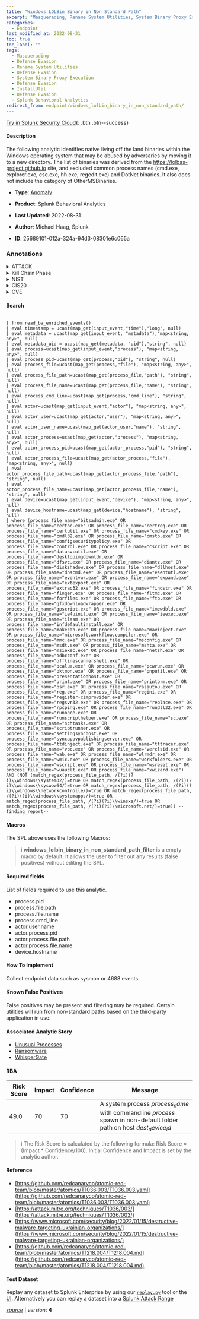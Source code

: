 ```yaml
---
title: "Windows LOLBin Binary in Non Standard Path"
excerpt: "Masquerading, Rename System Utilities, System Binary Proxy Execution, InstallUtil"
categories:
  - Endpoint
last_modified_at: 2022-08-31
toc: true
toc_label: ""
tags:
  - Masquerading
  - Defense Evasion
  - Rename System Utilities
  - Defense Evasion
  - System Binary Proxy Execution
  - Defense Evasion
  - InstallUtil
  - Defense Evasion
  - Splunk Behavioral Analytics
redirect_from: endpoint/windows_lolbin_binary_in_non_standard_path/
---
```




[Try in Splunk Security Cloud](https://www.splunk.com/en_us/cyber-security.html){: .btn .btn--success}

#### Description

The following analytic identifies native living off the land binaries within the Windows operating system that may be abused by adversaries by moving it to a new directory. The list of binaries was derived from the https://lolbas-project.github.io site, and excluded common process names (cmd.exe, explorer.exe, csc.exe, hh.exe, regedit.exe) and DotNet binaries. It also does not include the category of OtherMSBinaries.

- **Type**: [Anomaly](https://github.com/splunk/security_content/wiki/Detection-Analytic-Types)
- **Product**: Splunk Behavioral Analytics

- **Last Updated**: 2022-08-31
- **Author**: Michael Haag, Splunk
- **ID**: 25689101-012a-324a-94d3-08301e6c065a

### Annotations
<details>
  <summary>ATT&CK</summary>

<div markdown="1">

#### [ATT&CK](https://attack.mitre.org/)

| ID          | Technique   | Tactic         |
| ----------- | ----------- |--------------- |
| [T1036](https://attack.mitre.org/techniques/T1036/) | Masquerading | Defense Evasion |

| [T1036.003](https://attack.mitre.org/techniques/T1036/003/) | Rename System Utilities | Defense Evasion |

| [T1218](https://attack.mitre.org/techniques/T1218/) | System Binary Proxy Execution | Defense Evasion |

| [T1218.004](https://attack.mitre.org/techniques/T1218/004/) | InstallUtil | Defense Evasion |

</div>
</details>


<details>
  <summary>Kill Chain Phase</summary>

<div markdown="1">

* Exploitation


</div>
</details>


<details>
  <summary>NIST</summary>

<div markdown="1">

* DE.AE



</div>
</details>

<details>
  <summary>CIS20</summary>

<div markdown="1">

* CIS 10



</div>
</details>

<details>
  <summary>CVE</summary>

<div markdown="1">


</div>
</details>


#### Search

```
 
| from read_ba_enriched_events() 
| eval timestamp = ucast(map_get(input_event,"time"),"long", null) 
| eval metadata = ucast(map_get(input_event, "metadata"),"map<string, any>", null) 
| eval metadata_uid = ucast(map_get(metadata, "uid"),"string", null) 
| eval process=ucast(map_get(input_event,"process"), "map<string, any>", null) 
| eval process_pid=ucast(map_get(process,"pid"), "string", null) 
| eval process_file=ucast(map_get(process,"file"), "map<string, any>", null) 
| eval process_file_path=ucast(map_get(process_file,"path"), "string", null) 
| eval process_file_name=ucast(map_get(process_file,"name"), "string", null) 
| eval process_cmd_line=ucast(map_get(process,"cmd_line"), "string", null) 
| eval actor=ucast(map_get(input_event,"actor"), "map<string, any>", null) 
| eval actor_user=ucast(map_get(actor,"user"), "map<string, any>", null) 
| eval actor_user_name=ucast(map_get(actor_user,"name"), "string", null) 
| eval actor_process=ucast(map_get(actor,"process"), "map<string, any>", null) 
| eval actor_process_pid=ucast(map_get(actor_process,"pid"), "string", null) 
| eval actor_process_file=ucast(map_get(actor_process,"file"), "map<string, any>", null) 
| eval actor_process_file_path=ucast(map_get(actor_process_file,"path"), "string", null) 
| eval actor_process_file_name=ucast(map_get(actor_process_file,"name"), "string", null) 
| eval device=ucast(map_get(input_event,"device"), "map<string, any>", null) 
| eval device_hostname=ucast(map_get(device,"hostname"), "string", null) 
| where (process_file_name="bitsadmin.exe" OR process_file_name="certoc.exe" OR process_file_name="certreq.exe" OR process_file_name="certutil.exe" OR process_file_name="cmdkey.exe" OR process_file_name="cmdl32.exe" OR process_file_name="cmstp.exe" OR process_file_name="configsecuritypolicy.exe" OR process_file_name="control.exe" OR process_file_name="cscript.exe" OR process_file_name="datasvcutil.exe" OR process_file_name="desktopimgdownldr.exe" OR process_file_name="dfsvc.exe" OR process_file_name="diantz.exe" OR process_file_name="diskshadow.exe" OR process_file_name="dllhost.exe" OR process_file_name="dnscmd.exe" OR process_file_name="esentutl.exe" OR process_file_name="eventvwr.exe" OR process_file_name="expand.exe" OR process_file_name="extexport.exe" OR process_file_name="extrac32.exe" OR process_file_name="findstr.exe" OR process_file_name="finger.exe" OR process_file_name="fltmc.exe" OR process_file_name="forfiles.exe" OR process_file_name="ftp.exe" OR process_file_name="gfxdownloadwrapper.exe" OR process_file_name="gpscript.exe" OR process_file_name="imewdbld.exe" OR process_file_name="ie4uinit.exe" OR process_file_name="ieexec.exe" OR process_file_name="ilasm.exe" OR process_file_name="infdefaultinstall.exe" OR process_file_name="makecab.exe" OR process_file_name="mavinject.exe" OR process_file_name="microsoft.workflow.compiler.exe" OR process_file_name="mmc.exe" OR process_file_name="msconfig.exe" OR process_file_name="msdt.exe" OR process_file_name="mshta.exe" OR process_file_name="msiexec.exe" OR process_file_name="netsh.exe" OR process_file_name="odbcconf.exe" OR process_file_name="offlinescannershell.exe" OR process_file_name="pcalua.exe" OR process_file_name="pcwrun.exe" OR process_file_name="pktmon.exe" OR process_file_name="pnputil.exe" OR process_file_name="presentationhost.exe" OR process_file_name="print.exe" OR process_file_name="printbrm.exe" OR process_file_name="psr.exe" OR process_file_name="rasautou.exe" OR process_file_name="reg.exe" OR process_file_name="regini.exe" OR process_file_name="register-cimprovider.exe" OR process_file_name="regsvr32.exe" OR process_file_name="replace.exe" OR process_file_name="rpcping.exe" OR process_file_name="rundll32.exe" OR process_file_name="runonce.exe" OR process_file_name="runscripthelper.exe" OR process_file_name="sc.exe" OR process_file_name="schtasks.exe" OR process_file_name="scriptrunner.exe" OR process_file_name="settingsynchost.exe" OR process_file_name="syncappvpublishingserver.exe" OR process_file_name="ttdinject.exe" OR process_file_name="tttracer.exe" OR process_file_name="vbc.exe" OR process_file_name="verclsid.exe" OR process_file_name="wab.exe" OR process_file_name="wlrmdr.exe" OR process_file_name="wmic.exe" OR process_file_name="workfolders.exe" OR process_file_name="wscript.exe" OR process_file_name="wsreset.exe" OR process_file_name="wuauclt.exe" OR process_file_name="xwizard.exe") AND (NOT (match_regex(process_file_path, /(?i)(?i)\\windows\\system32/)=true OR match_regex(process_file_path, /(?i)(?i)\\windows\\syswow64/)=true OR match_regex(process_file_path, /(?i)(?i)\\windows\\networkcontrolle/)=true OR match_regex(process_file_path, /(?i)(?i)\\windows\\systemapps/)=true OR match_regex(process_file_path, /(?i)(?i)\\winsxs/)=true OR match_regex(process_file_path, /(?i)(?i)\\microsoft.net/)=true)) --finding_report--
```

#### Macros
The SPL above uses the following Macros:

> :information_source:
> **windows_lolbin_binary_in_non_standard_path_filter** is a empty macro by default. It allows the user to filter out any results (false positives) without editing the SPL.



#### Required fields
List of fields required to use this analytic.
* process.pid
* process.file.path
* process.file.name
* process.cmd_line
* actor.user.name
* actor.process.pid
* actor.process.file.path
* actor.process.file.name
* device.hostname



#### How To Implement
Collect endpoint data such as sysmon or 4688 events.
#### Known False Positives
False positives may be present and filtering may be required. Certain utilities will run from non-standard paths based on the third-party application in use.

#### Associated Analytic Story
* [Unusual Processes](/stories/unusual_processes)
* [Ransomware](/stories/ransomware)
* [WhisperGate](/stories/whispergate)




#### RBA

| Risk Score  | Impact      | Confidence   | Message      |
| ----------- | ----------- |--------------|--------------|
| 49.0 | 70 | 70 | A system process $process_name$ with commandline $process$ spawn in non-default folder path on host $dest_device_id$ |


> :information_source:
> The Risk Score is calculated by the following formula: Risk Score = (Impact * Confidence/100). Initial Confidence and Impact is set by the analytic author.


#### Reference

* [https://github.com/redcanaryco/atomic-red-team/blob/master/atomics/T1036.003/T1036.003.yaml](https://github.com/redcanaryco/atomic-red-team/blob/master/atomics/T1036.003/T1036.003.yaml)
* [https://attack.mitre.org/techniques/T1036/003/](https://attack.mitre.org/techniques/T1036/003/)
* [https://www.microsoft.com/security/blog/2022/01/15/destructive-malware-targeting-ukrainian-organizations/](https://www.microsoft.com/security/blog/2022/01/15/destructive-malware-targeting-ukrainian-organizations/)
* [https://github.com/redcanaryco/atomic-red-team/blob/master/atomics/T1218.004/T1218.004.md](https://github.com/redcanaryco/atomic-red-team/blob/master/atomics/T1218.004/T1218.004.md)



#### Test Dataset
Replay any dataset to Splunk Enterprise by using our [`replay.py`](https://github.com/splunk/attack_data#using-replaypy) tool or the [UI](https://github.com/splunk/attack_data#using-ui).
Alternatively you can replay a dataset into a [Splunk Attack Range](https://github.com/splunk/attack_range#replay-dumps-into-attack-range-splunk-server)




[*source*](https://github.com/splunk/security_content/tree/develop/detections/endpoint/windows_lolbin_binary_in_non_standard_path.yml) \| *version*: **4**